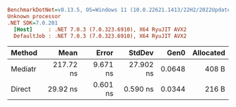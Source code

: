 ``` ini

BenchmarkDotNet=v0.13.5, OS=Windows 11 (10.0.22621.1413/22H2/2022Update/SunValley2)
Unknown processor
.NET SDK=7.0.201
  [Host]     : .NET 7.0.3 (7.0.323.6910), X64 RyuJIT AVX2
  DefaultJob : .NET 7.0.3 (7.0.323.6910), X64 RyuJIT AVX2


```
|  Method |      Mean |    Error |    StdDev |   Gen0 | Allocated |
|-------- |----------:|---------:|----------:|-------:|----------:|
| Mediatr | 217.72 ns | 9.671 ns | 27.902 ns | 0.0648 |     408 B |
|  Direct |  29.92 ns | 0.601 ns |  0.590 ns | 0.0344 |     216 B |

